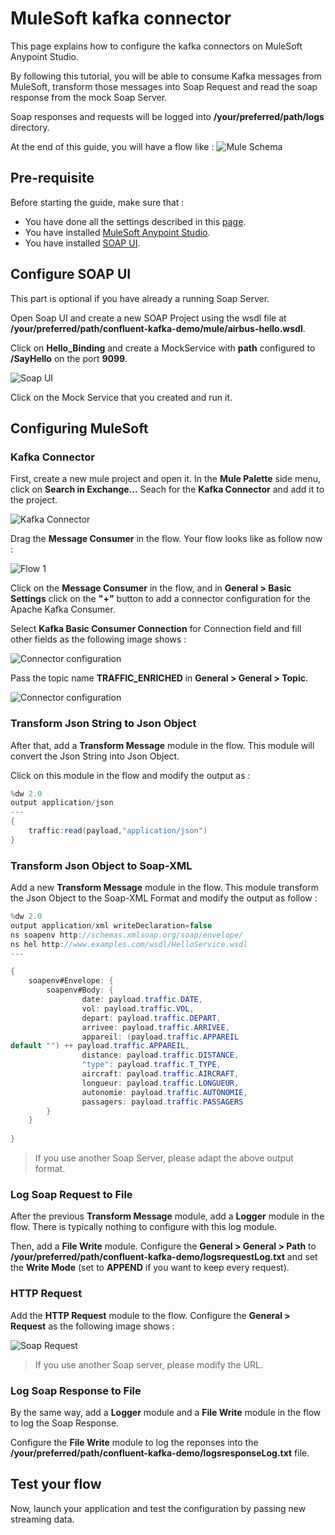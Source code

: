 # MuleSoft kafka connector

This page explains how to configure the kafka connectors on MuleSoft Anypoint Studio. 

By following this tutorial, you will be able to consume Kafka messages from MuleSoft, transform those messages into Soap Request and read the soap response from the mock Soap Server. 

Soap responses and requests will be logged into **/your/preferred/path/logs** directory.

At the end of this guide, you will have a flow like :
![Mule Schema](img/schema.PNG)

## Pre-requisite
Before starting the guide, make sure that :
* You have done all the settings described in this [page](https://github.com/nexDigitalDev/confluent-kafka-demo/blob/master/README.md).
* You have installed [MuleSoft Anypoint Studio](https://www.mulesoft.com/lp/dl/studio).
* You have installed [SOAP UI](https://www.soapui.org/).


## Configure SOAP UI

This part is optional if you have already a running Soap Server. 

Open Soap UI and create a new SOAP Project using the wsdl file at **/your/preferred/path/confluent-kafka-demo/mule/airbus-hello.wsdl**.

Click on **Hello_Binding** and create a MockService with **path** configured to **/SayHello** on the port **9099**.

![Soap UI](img/soapui.PNG)

Click on the Mock Service that you created and run it.


## Configuring MuleSoft

### Kafka Connector

First, create a new mule project and open it.
In the **Mule Palette** side menu, click on **Search in Exchange...**
Seach for the **Kafka Connector** and add it to the project.

![Kafka Connector](img/connector.PNG)

Drag the **Message Consumer** in the flow. Your flow looks like as follow now :

![Flow 1](img/flow1.PNG)

Click on the **Message Consumer** in the flow, and in **General > Basic Settings** click on the **"+"** button to add a connector configuration for the Apache Kafka Consumer.

Select **Kafka Basic Consumer Connection** for Connection field and fill other fields as the following image shows :

![Connector configuration](img/config.PNG)

Pass the topic name **TRAFFIC_ENRICHED** in **General > General > Topic**.

![Connector configuration](img/config2.PNG)


### Transform Json String to Json Object
After that, add a **Transform Message** module in the flow. This module will convert the Json String into Json Object.

Click on this module in the flow and modify the output as :

```java
%dw 2.0
output application/json
---
{
	traffic:read(payload,"application/json")
}
````

### Transform Json Object to Soap-XML

Add a new **Transform Message** module in the flow. This module transform the Json Object to the Soap-XML Format and modify the output as follow :

```java
%dw 2.0
output application/xml writeDeclaration=false
ns soapenv http://schemas.xmlsoap.org/soap/envelope/
ns hel http://www.examples.com/wsdl/HelloService.wsdl
---

{
	soapenv#Envelope: {
		soapenv#Body: {
				date: payload.traffic.DATE,
				vol: payload.traffic.VOL,
				depart: payload.traffic.DEPART,
				arrivee: payload.traffic.ARRIVEE,
				appareil: (payload.traffic.APPAREIL
default "") ++ payload.traffic.APPAREIL,
				distance: payload.traffic.DISTANCE,
				"type": payload.traffic.T_TYPE,
				aircraft: payload.traffic.AIRCRAFT,
				longueur: payload.traffic.LONGUEUR,
				autonomie: payload.traffic.AUTONOMIE,
				passagers: payload.traffic.PASSAGERS
		}
	}
	
}
```
> If you use another Soap Server, please adapt the above output format.

### Log Soap Request to File

After the previous **Transform Message** module, add a **Logger** module in the flow. There is typically nothing to configure with this log module.

Then, add a **File Write** module. Configure the **General > General > Path** to **/your/preferred/path/confluent-kafka-demo/logsrequestLog.txt** and set the **Write Mode** (set to **APPEND** if you want to keep every request).

### HTTP Request

Add the **HTTP Request** module to the flow.
Configure the **General > Request** as the following image shows :

![Soap Request](img/soap.PNG)

>If you use another Soap server, please modify the URL.

### Log Soap Response to File

By the same way, add a **Logger** module and a **File Write** module in the flow to log the Soap Response.

Configure the **File Write** module to log the reponses into the **/your/preferred/path/confluent-kafka-demo/logsresponseLog.txt** file.

## Test your flow

Now, launch your application and test the configuration by passing new streaming data.


